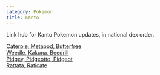 ```yaml
---
category: Pokemon
title: Kanto
---
```

Link hub for Kanto Pokemon updates, in national dex order.

[Caterpie, Metapod, Butterfree](/joyfuljohto/pokemon/caterpie)  
[Weedle, Kakuna, Beedrill](/joyfuljohto/pokemon/weedle)  
[Pidgey, Pidgeotto, Pidgeot](/joyfuljohto/pokemon/pidgey)  
[Rattata, Raticate](/joyfuljohto/pokemon/rattata)